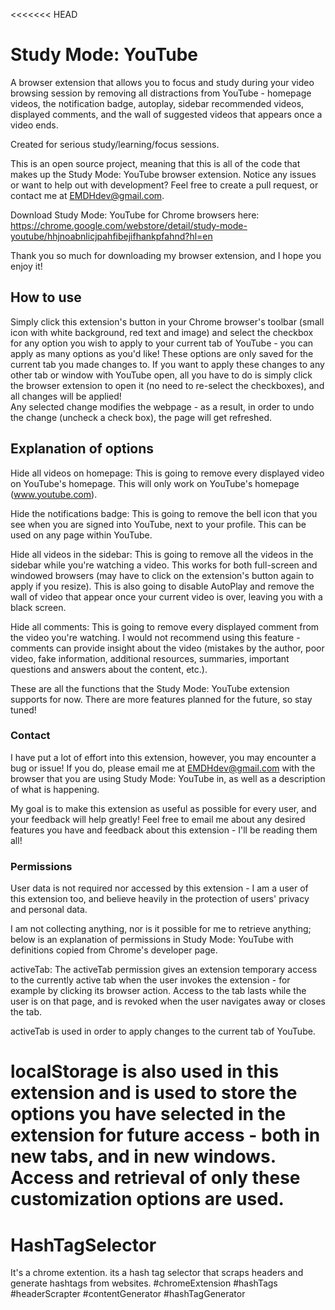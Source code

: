 <<<<<<< HEAD
# Study Mode: YouTube 
A browser extension that allows you to focus and study during your video browsing session by removing all distractions from YouTube - homepage
videos, the notification badge, autoplay, sidebar recommended videos, displayed comments, and the wall of suggested videos that appears once a video ends.

Created for serious study/learning/focus sessions.

This is an open source project, meaning that this is all of the code that makes up the Study Mode: YouTube browser extension. Notice any issues or want to help out with development? Feel free to create a pull request, or contact me at EMDHdev@gmail.com.

Download Study Mode: YouTube for Chrome browsers here: https://chrome.google.com/webstore/detail/study-mode-youtube/hhjnoabnlicjpahfibejifhankpfahnd?hl=en

Thank you so much for downloading my browser extension,
and I hope you enjoy it!


## How to use

Simply click this extension's button in your Chrome browser's toolbar (small icon with white background, red text and image) and select the checkbox for any 
option you wish to apply to your current tab of YouTube - you can apply as many options as you'd like!  These options are only saved for the
current tab you made changes to.  If you want to apply these changes to any other tab or window with YouTube open, all you have to do is 
simply click the browser extension to open it (no need to re-select the checkboxes), and all changes will be applied!  
Any selected change modifies the webpage - as a result, in order to undo the change (uncheck a check box), the page will get refreshed.  


## Explanation of options

Hide all videos on homepage:
This is going to remove every displayed video on YouTube's homepage.  This will only work on YouTube's homepage 
(www.youtube.com).

Hide the notifications badge:
This is going to remove the bell icon that you see when you are signed into YouTube, next to your profile.
This can be used on any page within YouTube.

Hide all videos in the sidebar:
This is going to remove all the videos in the sidebar while you're watching a video.  This works for both full-screen and windowed browsers
(may have to click on the extension's button again to apply if you resize).  This is also going to disable AutoPlay and remove the wall of 
video that appear once your current video is over, leaving you with a black screen.

Hide all comments:
This is going to remove every displayed comment from the video you're watching.  I would not recommend using this feature - comments can provide insight about the video (mistakes by the author, poor video, fake information, additional resources, summaries, important questions and answers about the content, etc.).

These are all the functions that the Study Mode: YouTube extension supports for now.
There are more features planned for the future, so stay tuned!


### Contact

I have put a lot of effort into this extension, however, you may encounter a bug or issue!
If you do, please email me at EMDHdev@gmail.com with the browser that you are using Study Mode: YouTube in, as well as a description of what is
happening.

My goal is to make this extension as useful as possible for every user, and your feedback will help greatly!
Feel free to email me about any desired features you have and feedback about this extension - I'll be reading them all!


### Permissions

User data is not required nor accessed by this extension - I am a user of this extension too, and believe heavily in the protection of users' privacy and personal data.

I am not collecting anything, nor is it possible for me to retrieve anything; below is an explanation of permissions in Study Mode: YouTube with definitions copied from Chrome's developer page.

activeTab: The activeTab permission gives an extension temporary access to the currently active tab when the user invokes the extension - for example by clicking its browser action. Access to the tab lasts while the user is on that page, and is revoked when the user navigates away or closes the tab.

activeTab is used in order to apply changes to the current tab of YouTube.

localStorage is also used in this extension and is used to store the options you have selected in the extension for future access - both in new tabs, and in new windows. Access and retrieval of only these customization options are used.
=======
# HashTagSelector
It's a chrome extention. its a hash tag selector that scraps headers and generate hashtags from websites. #chromeExtension #hashTags #headerScrapter #contentGenerator #hashTagGenerator


